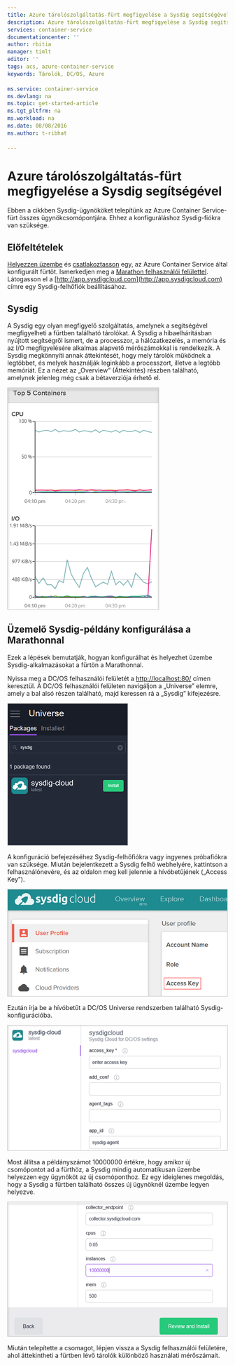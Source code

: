 ```yaml
---
title: Azure tárolószolgáltatás-fürt megfigyelése a Sysdig segítségével | Microsoft Docs
description: Azure tárolószolgáltatás-fürt megfigyelése a Sysdig segítségével.
services: container-service
documentationcenter: ''
author: rbitia
manager: timlt
editor: ''
tags: acs, azure-container-service
keywords: Tárolók, DC/OS, Azure

ms.service: container-service
ms.devlang: na
ms.topic: get-started-article
ms.tgt_pltfrm: na
ms.workload: na
ms.date: 08/08/2016
ms.author: t-ribhat

---
```

# Azure tárolószolgáltatás-fürt megfigyelése a Sysdig segítségével
Ebben a cikkben Sysdig-ügynököket telepítünk az Azure Container Service-fürt összes ügynökcsomópontjára. Ehhez a konfiguráláshoz Sysdig-fiókra van szüksége. 

## Előfeltételek
[Helyezzen üzembe](container-service-deployment.md) és [csatlakoztasson](container-service-connect.md) egy, az Azure Container Service által konfigurált fürtöt. Ismerkedjen meg a [Marathon felhasználói felülettel](container-service-mesos-marathon-ui.md). Látogasson el a [http://app.sysdigcloud.com](http://app.sysdigcloud.com) címre egy Sysdig-felhőfiók beállításához. 

## Sysdig
A Sysdig egy olyan megfigyelő szolgáltatás, amelynek a segítségével megfigyelheti a fürtben található tárolókat. A Sysdig a hibaelhárításban nyújtott segítségről ismert, de a processzor, a hálózatkezelés, a memória és az I/O megfigyelésére alkalmas alapvető mérőszámokkal is rendelkezik. A Sysdig megkönnyíti annak áttekintését, hogy mely tárolók működnek a legtöbbet, és melyek használják leginkább a processzort, illetve a legtöbb memóriát. Ez a nézet az „Overview” (Áttekintés) részben található, amelynek jelenleg még csak a bétaverziója érhető el. 

![Sysdig felhasználói felület](./media/container-service-monitoring-sysdig/sysdig6.png) 

## Üzemelő Sysdig-példány konfigurálása a Marathonnal
Ezek a lépések bemutatják, hogyan konfigurálhat és helyezhet üzembe Sysdig-alkalmazásokat a fürtön a Marathonnal. 

Nyissa meg a DC/OS felhasználói felületét a [http://localhost:80/](http://localhost:80/) címen keresztül. A DC/OS felhasználói felületen navigáljon a „Universe” elemre, amely a bal alsó részen található, majd keressen rá a „Sysdig” kifejezésre.

![Sysdig a DC/OS Universe rendszerben](./media/container-service-monitoring-sysdig/sysdig1.png)

A konfiguráció befejezéséhez Sysdig-felhőfiókra vagy ingyenes próbafiókra van szüksége. Miután bejelentkezett a Sysdig felhő webhelyére, kattintson a felhasználónevére, és az oldalon meg kell jelennie a hívóbetűjének („Access Key”). 

![Sysdig API-kulcs](./media/container-service-monitoring-sysdig/sysdig2.png) 

Ezután írja be a hívóbetűt a DC/OS Universe rendszerben található Sysdig-konfigurációba. 

![Sysdig-konfiguráció a DC/OS Universe rendszerben](./media/container-service-monitoring-sysdig/sysdig3.png)

Most állítsa a példányszámot 10000000 értékre, hogy amikor új csomópontot ad a fürthöz, a Sysdig mindig automatikusan üzembe helyezzen egy ügynököt az új csomóponthoz. Ez egy ideiglenes megoldás, hogy a Sysdig a fürtben található összes új ügynöknél üzembe legyen helyezve. 

![Sysdig-konfiguráció a DC/OS Universe-példányokban](./media/container-service-monitoring-sysdig/sysdig4.png)

Miután telepítette a csomagot, lépjen vissza a Sysdig felhasználói felületére, ahol áttekintheti a fürtben lévő tárolók különböző használati mérőszámait. 

<!--HONumber=Sep16_HO4-->


